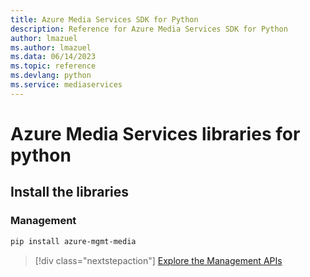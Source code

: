 ```yaml
---
title: Azure Media Services SDK for Python
description: Reference for Azure Media Services SDK for Python
author: lmazuel
ms.author: lmazuel
ms.data: 06/14/2023
ms.topic: reference
ms.devlang: python
ms.service: mediaservices
---
```

# Azure Media Services libraries for python

## Install the libraries


### Management

```bash
pip install azure-mgmt-media
```
> [!div class="nextstepaction"]
> [Explore the Management APIs](/python/api/overview/azure/mediaservices/management)